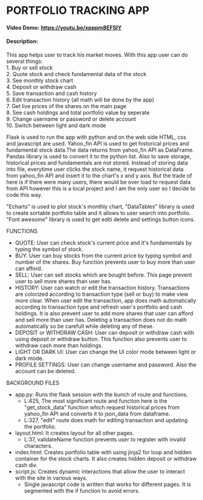 # PORTFOLIO TRACKING APP
#### Video Demo: https://youtu.be/xpppm8EFSlY
#### Description:
<p>This app helps user to track his market moves. With this app user can do several things:<br>
1. Buy or sell stock <br>
2. Quote stock and check fundamental data of the stock<br>
3. See monthly stock chart<br>
4. Deposit or withdraw cash<br>
5. Save transaction and cash history<br>
6. Edit transaction history (all math will be done by the app)<br>
7. Get live prices of the shares on the main page<br>
8. See cash holdings and total portfolio value by seperate<br>
9. Change username or password or delete account<br>
10. Switch between light and dark mode<br>

Flask is used to run the app with python and on the web side HTML, css and javascript are used. Yahoo_fin API is used to get historical prices and fundamental stock data.The data returns from yahoo_fin API as DataFrame. Pandas library is used to convert it to the python list. Also to save storage, historical prices and fundamentals are not stored. Instead of storing data into file, everytime user clicks the stock name, it request historical data from yahoo_fin API and insert it to the chart's x and y axis. But the trade of here is if there were many users, there would be over load to request data from API however this is a local project and I am the only user so I decide to code this way.<br>

"Echarts" is used to plot stock's monthly chart, "DataTables" library is used to create sortable portfolio table and it allows to user search into portfolio. "Font awesome" library is used to get editi delete and settings button icons.<br>

 FUNCTIONS
- QUOTE: User can check stock's current price and it's fundamentals by typing the symbol of stock.
- BUY: User can buy stocks from the current price by typing symbol and number of the shares. Buy function prevents user to buy more than user can afford.
- SELL: User can sell stocks which are bought before. This page prevent user to sell more shares than user has.
- HISTORY: User can watch or edit the transaction history. Transactions are colorized according to transaction type (sell or buy) to make view more clear. When user edit the transaction, app does math automatically according to transaction type and refresh user's portfolio and cash holdings. It is also prevent user to add more shares that user can afford and sell more than user has. Deleting a transaction does not do math automatically so be carefull while deleting any of these.
- DEPOSIT or WITHDRAW CASH: User can deposit or withdraw cash with using deposit or withdraw button. This function also prevents user to withdraw cash more than holdings.
- LIGHT OR DARK UI: User can change the UI color mode between light or dark mode.
- PROFILE SETTINGS: User can change username and password. Also the account can be deleted.<br>

 BACKGROUND FILES
- app.py: Runs the flask session with the bunch of route and functions. 
    - L:425, The most significant route and function here is the "get_stock_data" function which request historical prices from yahoo_fin API and converts it to json_data from dataframe. 
    * L:327, "edit" route does math for editing transaction and updating the portfolio.
- layout.html: It creates layout for all other pages.
    - L:37, validateName function prevents user to register with invalid characters.
- index.html: Creates portfolio table with using jinja2 for loop and hidden container for the stock charts. It also creates hidden deposit or withdraw cash div. 
- script.js: Creates dynamic interactions that allow the user to interact with the site in various ways. 
    - Single javascript code is written that works for different pages. It is segmented with the if function to avoid errors.
